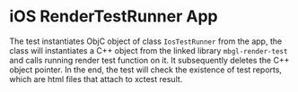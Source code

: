 # iOS RenderTestRunner App

The test instantiates ObjC object of class `IosTestRunner` from the app, the class will instantiates a C++ object from the linked library `mbgl-render-test` and calls running render test function on it. It subsequently deletes the C++ object pointer. In the end, the test will check the existence of test reports, which are html files that attach to xctest result.
